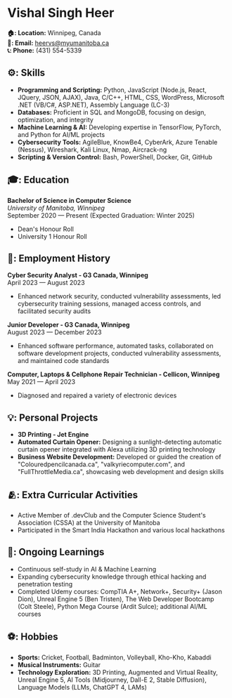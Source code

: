 # Vishal Singh Heer

**🏠: Location:** Winnipeg, Canada  
**📧: Email:** [heervs@myumanitoba.ca](mailto:heervs@myumanitoba.ca)  
**📞: Phone:** (431) 554-5339  

## ⚙️: Skills

- **Programming and Scripting:** Python, JavaScript (Node.js, React, JQuery, JSON, AJAX), Java, C/C++, HTML, CSS, WordPress, Microsoft .NET (VB/C#, ASP.NET), Assembly Language (LC-3)
- **Databases:** Proficient in SQL and MongoDB, focusing on design, optimization, and integrity
- **Machine Learning & AI:** Developing expertise in TensorFlow, PyTorch, and Python for AI/ML projects
- **Cybersecurity Tools:** AgileBlue, KnowBe4, CyberArk, Azure Tenable (Nessus), Wireshark, Kali Linux, Nmap, Aircrack-ng
- **Scripting & Version Control:** Bash, PowerShell, Docker, Git, GitHub

## 🎓: Education

**Bachelor of Science in Computer Science**  
*University of Manitoba, Winnipeg*  
September 2020 — Present (Expected Graduation: Winter 2025)
- Dean's Honour Roll
- University 1 Honour Roll

## 💼: Employment History

**Cyber Security Analyst - G3 Canada, Winnipeg**  
April 2023 — August 2023
- Enhanced network security, conducted vulnerability assessments, led cybersecurity training sessions, managed access controls, and facilitated security audits

**Junior Developer - G3 Canada, Winnipeg**  
August 2023 — December 2023
- Enhanced software performance, automated tasks, collaborated on software development projects, conducted vulnerability assessments, and maintained code standards

**Computer, Laptops & Cellphone Repair Technician - Cellicon, Winnipeg**  
May 2021 — April 2023
- Diagnosed and repaired a variety of electronic devices

## 💡: Personal Projects

- **3D Printing - Jet Engine**
- **Automated Curtain Opener:** Designing a sunlight-detecting automatic curtain opener integrated with Alexa utilizing 3D printing technology
- **Business Website Development:** Developed or guided the creation of "Colouredpencilcanada.ca", "valkyriecomputer.com", and "FullThrottleMedia.ca", showcasing web development and design skills

## 🫂: Extra Curricular Activities

- Active Member of .devClub and the Computer Science Student's Association (CSSA) at the University of Manitoba
- Participated in the Smart India Hackathon and various local hackathons

## 📖: Ongoing Learnings

- Continuous self-study in AI & Machine Learning
- Expanding cybersecurity knowledge through ethical hacking and penetration testing
- Completed Udemy courses: CompTIA A+, Network+, Security+ (Jason Dion), Unreal Engine 5 (Ben Tristen), The Web Developer Bootcamp (Colt Steele), Python Mega Course (Ardit Sulce); additional AI/ML courses

## ⚽: Hobbies

- **Sports:** Cricket, Football, Badminton, Volleyball, Kho-Kho, Kabaddi
- **Musical Instruments:** Guitar
- **Technology Exploration:** 3D Printing, Augmented and Virtual Reality, Unreal Engine 5, AI Tools (Midjourney, Dall-E 2, Stable Diffusion), Language Models (LLMs, ChatGPT 4, LAMs)
